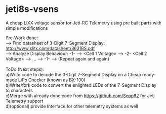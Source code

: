 # jeti8s-vsens
A cheap LiXX voltage sensor for Jeti-RC Telemetry using pre built parts with simple modifications <br>

Pre-Work done: <br>
--> Find datasheet of 3-Digit 7-Segment Display: http://www.xlitx.com/datasheet/3631BS.pdf <br>
--> Analyze Display Behaviour: -1- --> <Cell 1 Voltage> --> -2- <Cell 2 Voltage> --> ... <Total Pack Voltage> --> -1- --> (Repeat again and again)
<br><br>
ToDo (Next steps): <br>
a)Write code to decode the 3-Digit 7-Segment Display on a Cheap ready-made LiPo Checker (known as BX-100) <br>
b)Write/fork code to convert the enlighted LEDs of the 7-Segment Display to characters <br>
c)Merge with already done code from https://github.com/Sepp62 for Jeti Telemetry support <br>
d)(optional) provide Interface for other telemetry systems as well <br>
